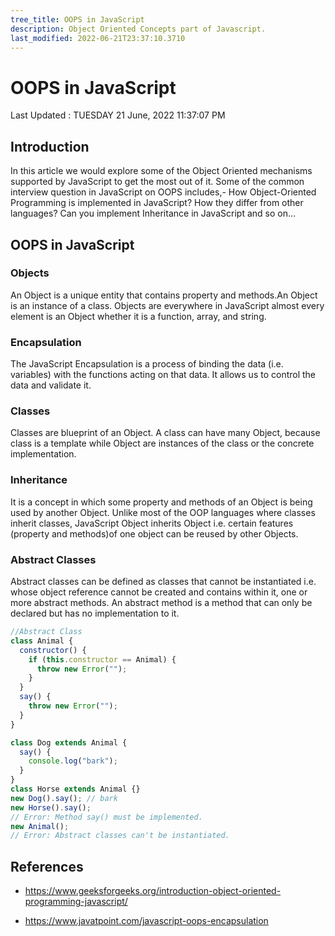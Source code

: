 ```yaml
---
tree_title: OOPS in JavaScript
description: Object Oriented Concepts part of Javascript.
last_modified: 2022-06-21T23:37:10.3710
---
```


# OOPS in JavaScript

<span class="tag-is-success">Last Updated : TUESDAY 21 June, 2022 11:37:07 PM</span>

## Introduction

In this article we would explore some of the Object Oriented mechanisms supported by JavaScript to get the most out of it. Some of the common interview question in JavaScript on OOPS includes,- How Object-Oriented Programming is implemented in JavaScript? How they differ from other languages? Can you implement Inheritance in JavaScript and so on…

## OOPS in JavaScript

<div class="oops-js-container">

<div class="oops-js-item">

### **Objects**

An Object is a unique entity that contains property and methods.An Object is an instance of a class. Objects are everywhere in JavaScript almost every element is an Object whether it is a function, array, and string. 

</div>

<div class="oops-js-item">

### **Encapsulation**

The JavaScript Encapsulation is a process of binding the data (i.e. variables) with the functions acting on that data. It allows us to control the data and validate it. 

</div>

<div class="oops-js-item">

### **Classes**

Classes are blueprint of an Object. A class can have many Object, because class is a template while Object are instances of the class or the concrete implementation.

</div>

<div class="oops-js-item">

### **Inheritance**

It is a concept in which some property and methods of an Object is being used by another Object. Unlike most of the OOP languages where classes inherit classes, JavaScript Object inherits Object i.e. certain features (property and methods)of one object can be reused by other Objects. 

</div>
</div>
<div class="oops-js-container">

### **Abstract Classes**

Abstract classes can be defined as classes that cannot be instantiated i.e. whose object reference cannot be created and contains within it, one or more abstract methods. An abstract method is a method that can only be declared but has no implementation to it.

<div class="oops-js-item">

```javascript
//Abstract Class
class Animal {
  constructor() {
    if (this.constructor == Animal) {
      throw new Error("");
    }
  }
  say() {
    throw new Error("");
  }
}
```

</div>

<div class="oops-js-item">

```javascript
class Dog extends Animal {
  say() {
    console.log("bark");
  }
}
class Horse extends Animal {}
new Dog().say(); // bark
new Horse().say(); 
// Error: Method say() must be implemented.
new Animal(); 
// Error: Abstract classes can't be instantiated.
```

</div>
</div>

## References

<ul>
<li>

<https://www.geeksforgeeks.org/introduction-object-oriented-programming-javascript/>

</li>
<li>

<https://www.javatpoint.com/javascript-oops-encapsulation>

</li>
</ul>
